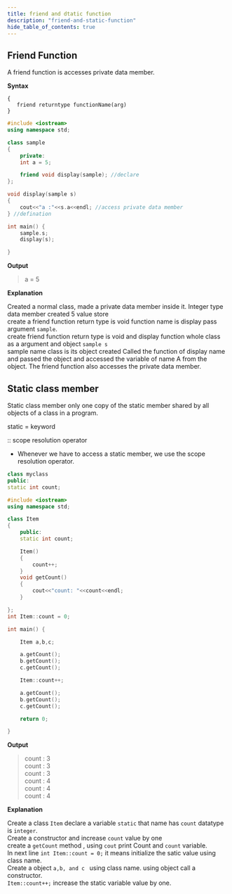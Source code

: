 ```yaml
---
title: friend and dtatic function
description: "friend-and-static-function"
hide_table_of_contents: true
---
```


## Friend Function

A friend function is accesses private data member.

**Syntax**

```class className
{
   friend returntype functionName(arg)
}
```

```cpp showLineNumbers = "true"
#include <iostream>
using namespace std;

class sample
{
    private:
    int a = 5;

    friend void display(sample); //declare
};

void display(sample s)
{
    cout<<"a :"<<s.a<<endl; //access private data member
} //defination

int main() {
    sample.s;
    display(s);

}

```

**Output**

> a = 5

**Explanation**

Created a normal class, made a private data member inside it.
Integer type data member created 5 value store<br/>
create a friend function return type is void function name is display pass argument `sample`.<br/>
create friend function return type is void and display function whole class as a argument and object `sample s`<br/>
sample name class is its object created
Called the function of display name and passed the object and accessed the variable of name A from the object. The friend function also accesses the private data member.

## Static class member

Static class member only one copy of the static member shared by all objects of a class in a program.<br/>

static = keyword

:: scope resolution operator

- Whenever we have to access a static member, we use the scope resolution operator.

```cpp
class myclass
public:
static int count;
```

```cpp showLineNumbers = "true"
#include <iostream>
using namespace std;

class Item
{
    public:
    static int count;

    Item()
    {
        count++;
    }
    void getCount()
    {
        cout<<"count: "<<count<<endl;
    }

};
int Item::count = 0;

int main() {

    Item a,b,c;

    a.getCount();
    b.getCount();
    c.getCount();

    Item::count++;

    a.getCount();
    b.getCount();
    c.getCount();

    return 0;

}

```

**Output**

> count : 3<br/>
> count : 3<br/>
> count : 3<br/>
> count : 4<br/>
> count : 4<br/>
> count : 4<br/>

**Explanation**

Create a class `Item` declare a variable `static` that name has `count` datatype is `integer`.<br/>
Create a constructor and increase `count` value by one<br/>
create a `getCount` method , using `cout` print Count and `count` variable.<br/>
In next line `int Item::count = 0;` it means initialize the satic value using class name.<br/>
Create a object `a,b, and c ` using class name. using object call a constructor.<br/>
`Item::count++;` increase the static variable value by one. <br/>
